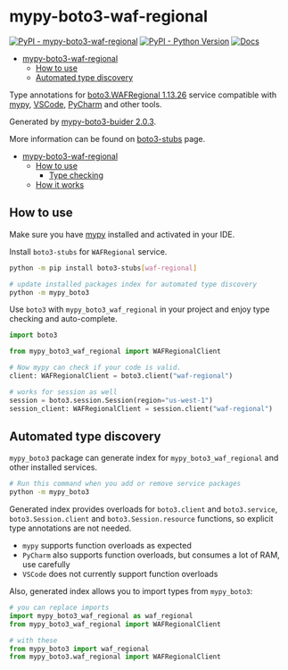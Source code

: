 # mypy-boto3-waf-regional

[![PyPI - mypy-boto3-waf-regional](https://img.shields.io/pypi/v/mypy-boto3-waf-regional.svg?color=blue)](https://pypi.org/project/mypy-boto3-waf-regional)
[![PyPI - Python Version](https://img.shields.io/pypi/pyversions/mypy-boto3-waf-regional.svg?color=blue)](https://pypi.org/project/mypy-boto3-waf-regional)
[![Docs](https://img.shields.io/readthedocs/mypy-boto3-builder.svg?color=blue)](https://mypy-boto3-builder.readthedocs.io/)

- [mypy-boto3-waf-regional](#mypy-boto3-waf-regional)
  - [How to use](#how-to-use)
  - [Automated type discovery](#automated-type-discovery)


Type annotations for
[boto3.WAFRegional 1.13.26](https://boto3.amazonaws.com/v1/documentation/api/1.13.26/reference/services/waf-regional.html#WAFRegional) service
compatible with [mypy](https://github.com/python/mypy), [VSCode](https://code.visualstudio.com/),
[PyCharm](https://www.jetbrains.com/pycharm/) and other tools.

Generated by [mypy-boto3-buider 2.0.3](https://github.com/vemel/mypy_boto3_builder).

More information can be found on [boto3-stubs](https://pypi.org/project/boto3-stubs/) page.

- [mypy-boto3-waf-regional](#mypy-boto3-waf-regional)
  - [How to use](#how-to-use)
    - [Type checking](#type-checking)
  - [How it works](#how-it-works)

## How to use

Make sure you have [mypy](https://github.com/python/mypy) installed and activated in your IDE.

Install `boto3-stubs` for `WAFRegional` service.

```bash
python -m pip install boto3-stubs[waf-regional]

# update installed packages index for automated type discovery
python -m mypy_boto3
```

Use `boto3` with `mypy_boto3_waf_regional` in your project and enjoy type checking and auto-complete.

```python
import boto3

from mypy_boto3_waf_regional import WAFRegionalClient

# Now mypy can check if your code is valid.
client: WAFRegionalClient = boto3.client("waf-regional")

# works for session as well
session = boto3.session.Session(region="us-west-1")
session_client: WAFRegionalClient = session.client("waf-regional")

```

## Automated type discovery

`mypy_boto3` package can generate index for `mypy_boto3_waf_regional` and other installed services.

```bash
# Run this command when you add or remove service packages
python -m mypy_boto3
```

Generated index provides overloads for `boto3.client` and `boto3.service`,
`boto3.Session.client` and `boto3.Session.resource` functions,
so explicit type annotations are not needed.

- `mypy` supports function overloads as expected
- `PyCharm` also supports function overloads, but consumes a lot of RAM, use carefully
- `VSCode` does not currently support function overloads

Also, generated index allows you to import types from `mypy_boto3`:

```python
# you can replace imports
import mypy_boto3_waf_regional as waf_regional
from mypy_boto3_waf_regional import WAFRegionalClient

# with these
from mypy_boto3 import waf_regional
from mypy_boto3.waf_regional import WAFRegionalClient
```